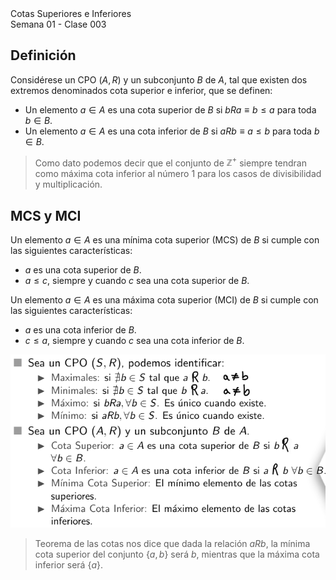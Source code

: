<div class="header">
    <span class="header_txt">Cotas Superiores e Inferiores</span><br/>
    <span class="header_dec">Semana 01 - Clase 003</span>
</div>

## Definición
Considérese un CPO $(A, R)$ y un subconjunto $B$ de $A$, tal que existen dos extremos denominados cota superior e inferior, que se definen:
- Un elemento $a \in A$ es una cota superior de $B$ si $bRa \equiv b \leq a$ para toda $b \in B$.
- Un elemento $a \in A$ es una cota inferior de $B$ si $aRb \equiv a \leq b$ para toda $b \in B$.

> Como dato podemos decir que el conjunto de $\mathbb{Z}^{+}$ siempre tendran como máxima cota inferior al número $1$ para los casos de divisibilidad y multiplicación.

## MCS y MCI
Un elemento $a \in A$ es una mínima cota superior (MCS) de $B$ si cumple con las siguientes características:
- $a$ es una cota superior de $B$.
- $a \leq c$, siempre y cuando $c$ sea una cota superior de $B$.

Un elemento $a \in A$ es una máxima cota superior (MCI) de $B$ si cumple con las siguientes características:
- $a$ es una cota inferior de $B$.
- $c \leq a$, siempre y cuando $c$ sea una cota inferior de $B$.

![resumen 1](img/img6.png)

> Teorema de las cotas nos dice que dada la relación $aRb$, la mínima cota superior del conjunto $\{a, b\}$ será $b$, mientras que la máxima cota inferior será $\{a\}$.